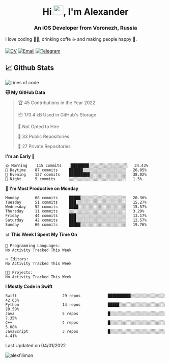 <h1 align="center">Hi <img src="https://raw.githubusercontent.com/MartinHeinz/MartinHeinz/master/wave.gif" width="30px">, I'm Alexander</h1>
<h3 align="center">An iOS Developer from Voronezh, Russia</h3>

I love coding 👨‍💻, drinking coffe ☕️ and making people happy 🎊.

[![CV](https://img.shields.io/badge/CV-Александр%20Филимонов-14b420)](http://alexfilimon.github.io/)
[![Email](https://img.shields.io/badge/Email-as.filimonov@mail.ru-f39f37)](mailto:as.filimonov@mail.ru)
[![Telegram](https://img.shields.io/badge/Telegram-alexfilimon-1686b1)](https://t.me/alexfilimon)

## 📈 Github Stats

<!--START_SECTION:waka-->
![Lines of code](https://img.shields.io/badge/From%20Hello%20World%20I%27ve%20Written-246%20Thousand%20lines%20of%20code-blue)

**🐱 My GitHub Data** 

> 🏆 45 Contributions in the Year 2022
 > 
> 📦 170.4 kB Used in GitHub's Storage 
 > 
> 🚫 Not Opted to Hire
 > 
> 📜 33 Public Repositories 
 > 
> 🔑 27 Private Repositories  
 > 
**I'm an Early 🐤** 

```text
🌞 Morning    115 commits    ████████░░░░░░░░░░░░░░░░░   34.43% 
🌆 Daytime    87 commits     ██████░░░░░░░░░░░░░░░░░░░   26.05% 
🌃 Evening    127 commits    █████████░░░░░░░░░░░░░░░░   38.02% 
🌙 Night      5 commits      ░░░░░░░░░░░░░░░░░░░░░░░░░   1.5%

```
📅 **I'm Most Productive on Monday** 

```text
Monday       68 commits     █████░░░░░░░░░░░░░░░░░░░░   20.36% 
Tuesday      51 commits     ███░░░░░░░░░░░░░░░░░░░░░░   15.27% 
Wednesday    52 commits     ████░░░░░░░░░░░░░░░░░░░░░   15.57% 
Thursday     11 commits     ░░░░░░░░░░░░░░░░░░░░░░░░░   3.29% 
Friday       44 commits     ███░░░░░░░░░░░░░░░░░░░░░░   13.17% 
Saturday     42 commits     ███░░░░░░░░░░░░░░░░░░░░░░   12.57% 
Sunday       66 commits     █████░░░░░░░░░░░░░░░░░░░░   19.76%

```


📊 **This Week I Spent My Time On** 

```text
💬 Programming Languages: 
No Activity Tracked This Week

🔥 Editors: 
No Activity Tracked This Week

🐱‍💻 Projects: 
No Activity Tracked This Week

```

**I Mostly Code in Swift** 

```text
Swift                    29 repos            ██████████░░░░░░░░░░░░░░░   42.65% 
Python                   14 repos            █████░░░░░░░░░░░░░░░░░░░░   20.59% 
Java                     5 repos             █░░░░░░░░░░░░░░░░░░░░░░░░   7.35% 
C++                      4 repos             █░░░░░░░░░░░░░░░░░░░░░░░░   5.88% 
JavaScript               3 repos             █░░░░░░░░░░░░░░░░░░░░░░░░   4.41%

```



 Last Updated on 04/01/2022
<!--END_SECTION:waka-->

<img align="center" src="https://github-readme-stats.vercel.app/api?username=alexfilimon&show_icons=true" alt="alexfilimon" />
